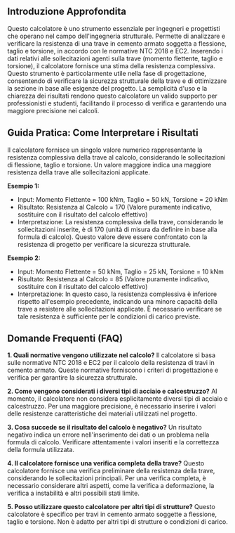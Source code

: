 ## Introduzione Approfondita
Questo calcolatore è uno strumento essenziale per ingegneri e progettisti che operano nel campo dell'ingegneria strutturale.  Permette di analizzare e verificare la resistenza di una trave in cemento armato soggetta a flessione, taglio e torsione, in accordo con le normative NTC 2018 e EC2.  Inserendo i dati relativi alle sollecitazioni agenti sulla trave (momento flettente, taglio e torsione), il calcolatore fornisce una stima della resistenza complessiva. Questo strumento è particolarmente utile nella fase di progettazione, consentendo di verificare la sicurezza strutturale della trave e di ottimizzare la sezione in base alle esigenze del progetto.  La semplicità d'uso e la chiarezza dei risultati rendono questo calcolatore un valido supporto per professionisti e studenti, facilitando il processo di verifica e garantendo una maggiore precisione nei calcoli.

## Guida Pratica: Come Interpretare i Risultati
Il calcolatore fornisce un singolo valore numerico rappresentante la resistenza complessiva della trave al calcolo, considerando le sollecitazioni di flessione, taglio e torsione.  Un valore maggiore indica una maggiore resistenza della trave alle sollecitazioni applicate.

**Esempio 1:**
- Input: Momento Flettente = 100 kNm, Taglio = 50 kN, Torsione = 20 kNm
- Risultato: Resistenza al Calcolo = 170 (Valore puramente indicativo, sostituire con il risultato del calcolo effettivo)
- Interpretazione: La resistenza complessiva della trave, considerando le sollecitazioni inserite, è di 170 (unità di misura da definire in base alla formula di calcolo). Questo valore deve essere confrontato con la resistenza di progetto per verificare la sicurezza strutturale.

**Esempio 2:**
- Input: Momento Flettente = 50 kNm, Taglio = 25 kN, Torsione = 10 kNm
- Risultato: Resistenza al Calcolo = 85 (Valore puramente indicativo, sostituire con il risultato del calcolo effettivo)
- Interpretazione: In questo caso, la resistenza complessiva è inferiore rispetto all'esempio precedente, indicando una minore capacità della trave a resistere alle sollecitazioni applicate.  È necessario verificare se tale resistenza è sufficiente per le condizioni di carico previste.

## Domande Frequenti (FAQ)

**1. Quali normative vengono utilizzate nel calcolo?**
Il calcolatore si basa sulle normative NTC 2018 e EC2 per il calcolo della resistenza di travi in cemento armato.  Queste normative forniscono i criteri di progettazione e verifica per garantire la sicurezza strutturale.

**2. Come vengono considerati i diversi tipi di acciaio e calcestruzzo?**
Al momento, il calcolatore non considera esplicitamente diversi tipi di acciaio e calcestruzzo.  Per una maggiore precisione, è necessario inserire i valori delle resistenze caratteristiche dei materiali utilizzati nel progetto.

**3. Cosa succede se il risultato del calcolo è negativo?**
Un risultato negativo indica un errore nell'inserimento dei dati o un problema nella formula di calcolo.  Verificare attentamente i valori inseriti e la correttezza della formula utilizzata.

**4. Il calcolatore fornisce una verifica completa della trave?**
Questo calcolatore fornisce una verifica preliminare della resistenza della trave, considerando le sollecitazioni principali.  Per una verifica completa, è necessario considerare altri aspetti, come la verifica a deformazione, la verifica a instabilità e altri possibili stati limite.

**5. Posso utilizzare questo calcolatore per altri tipi di strutture?**
Questo calcolatore è specifico per travi in cemento armato soggette a flessione, taglio e torsione.  Non è adatto per altri tipi di strutture o condizioni di carico.